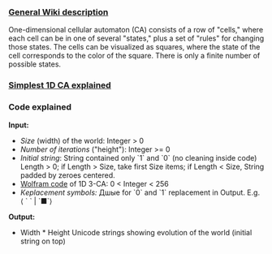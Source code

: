 ### [General Wiki description](https://en.wikipedia.org/wiki/Cellular_automaton)  
One-dimensional cellular automaton (CA) consists of a row of "cells," 
where each cell can be in one of several "states," plus a set of "rules" for changing those states. 
The cells can be visualized as squares, where the state of the cell corresponds to the color of the square. 
There is only a finite number of possible states.

### [Simplest 1D CA explained](https://mathematica.stackexchange.com/questions/229207/how-to-write-a-function-from-scratch-to-simulate-a-cellular-automaton)

### Code explained
**Input:**  
- *Size* (width) of the world: Integer > 0
- *Number of iterations* ("height"): Integer >= 0
- *Initial string*: String contained only \`1\` and \`0\` (no cleaning inside code)  
Length > 0; if Length > Size, take first Size items; if Length < Size, String padded by zeroes centered.  
- [Wolfram code](https://en.wikipedia.org/wiki/Wolfram_code) of 1D 3-CA: 0 < Integer < 256  
- *Кeplacement symbols:* Дшые for \`0\` and \`1\` replacement in Output. E.g. ⟨ \` \` | \`■\`⟩   
 
**Output:**  
- Width * Height Unicode strings showing evolution of the world (initial string on top)  



